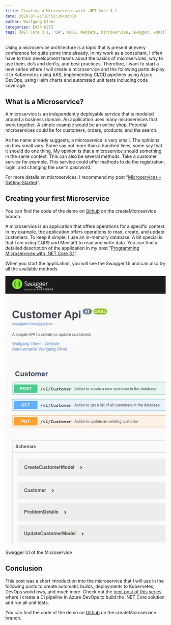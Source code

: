 ```yaml
---
title: Creating a Microservice with .NET Core 3.1
date: 2020-07-21T18:53:20+02:00
author: Wolfgang Ofner
categories: [ASP.NET]
tags: [NET Core 3.1, 'C#', CQRS, MediatR, microservice, Swagger, xUnit]
---
```

Using a microservice architecture is a topic that is present at every conference for quite some time already. In my work as a consultant, I often have to train development teams about the basics of microservices, why to use them, do&#8217;s and don&#8217;ts, and best practices. Therefore, I want to start a new series where I will create a microservice and the following parts deploy it to Kubernetes using AKS, implementing CI/CD pipelines using Azure DevOps, using Helm charts and automated unit tests including code coverage.

## What is a Microservice?

A microservice is an independently deployable service that is modeled around a business domain. An application uses many microservices that work together. A simple example would be an online shop. Potential microservices could be for customers, orders, products, and the search.

As the name already suggests, a microservice is very small. The opinions on how small vary. Some say not more than a hundred lines, some say that it should do one thing. My opinion is that a microservice should something in the same context. This can also be several methods. Take a customer service for example. This service could offer methods to do the registration, login, and changing the user&#8217;s password.

For more details on microservices, I recommend my post &#8220;<a href="/microservices-getting-started/" target="_blank" rel="noopener noreferrer">Microservices &#8211; Getting Started</a>&#8220;.

## Creating your first Microservice

You can find the code of the demo on <a href="https://github.com/WolfgangOfner/.NetCoreMicroserviceCiCdAks/tree/createMicroservice" target="_blank" rel="noopener noreferrer">Github</a> on the createMicroservice branch.

A microservice is an application that offers operations for a specific context. In my example, the application offers operations to read, create, and update customers. To keep it simple, I use an in-memory database. A bit special is that I am using CQRS and MediatR to read and write data. You can find a detailed description of the application in my post &#8220;<a href="/programming-microservices-net-core-3-1" target="_blank" rel="noopener noreferrer">Programming Microservices with .NET Core 3.1</a>&#8220;.

When you start the application, you will see the Swagger UI and can also try all the available methods.

<div class="col-12 col-sm-10 aligncenter">
  <a href="/assets/img/posts/2020/07/Swagger-UI-of-the-Microservice.jpg"><img loading="lazy" src="/assets/img/posts/2020/07/Swagger-UI-of-the-Microservice.jpg" alt="Swagger UI of the Microservice" /></a>
  
  <p>
    Swagger UI of the Microservice
  </p>
</div>

## Conclusion

This post was a short introduction into the microservice that I will use in the following posts to create automatic builds, deployments to Kubernetes, DevOps workflows, and much more. Check out the <a href="/create-net-core-in-ci-pipeline-in-azure-devops" target="_blank" rel="noopener noreferrer">next post of this series</a> where I create a CI pipeline in Azure DevOps to build the .NET Core solution and run all unit tests.

You can find the code of the demo on <a href="https://github.com/WolfgangOfner/.NetCoreMicroserviceCiCdAks/tree/createMicroservice" target="_blank" rel="noopener noreferrer">Github</a> on the createMicroservice branch.